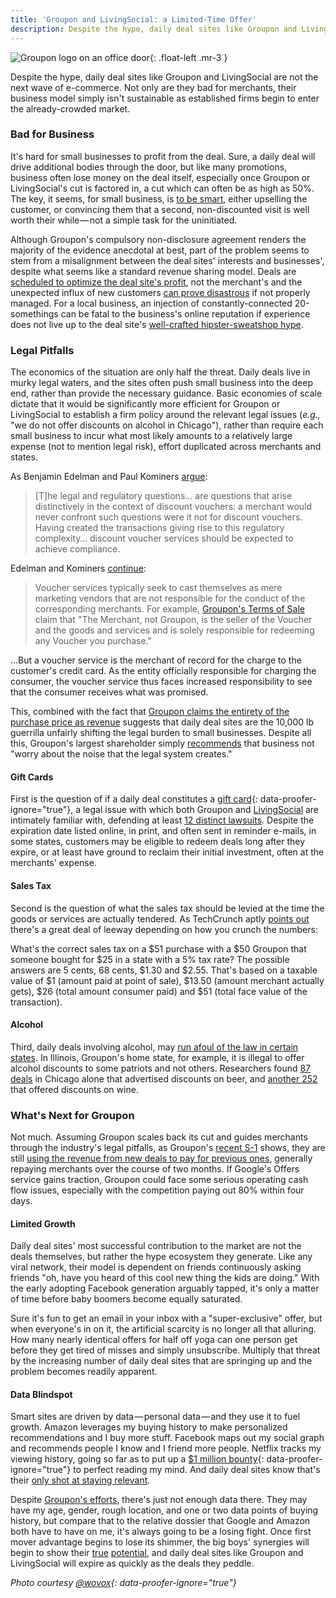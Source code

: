 ```yaml
---
title: 'Groupon and LivingSocial: a Limited-Time Offer'
description: Despite the hype, daily deal sites like Groupon and LivingSocial are not the next wave of e-commerce. Not only are they bad for merchants, their business model simply isn't sustainable as established firms begin to enter the already-crowded market.
---
```


![Groupon logo on an office door](https://ben.balter.com/wp-content/uploads/2011/06/5554901181_664eac93a6_b-300x200.jpg "Groupon"){: .float-left .mr-3 }

Despite the hype, daily deal sites like Groupon and LivingSocial are not the next wave of e-commerce. Not only are they bad for merchants, their business model simply isn't sustainable as established firms begin to enter the already-crowded market.

### Bad for Business

It's hard for small businesses to profit from the deal. Sure, a daily deal will drive additional bodies through the door, but like many promotions, business often lose money on the deal itself, especially once Groupon or LivingSocial's cut is factored in, a cut which can often be as high as 50%. The key, it seems, for small business, is [to be smart](http://news.ycombinator.com/item?id=2654788), either upselling the customer, or convincing them that a second, non-discounted visit is well worth their while — not a simple task for the uninitiated.

Although Groupon's compulsory non-disclosure agreement renders the majority of the evidence anecdotal at best, part of the problem seems to stem from a misalignment between the deal sites' interests and businesses', despite what seems like a standard revenue sharing model. Deals are [scheduled to optimize the deal site's profit](http://techcrunch.com/2011/06/09/groupon-single-worst-decision/), not the merchant's and the unexpected influx of new customers [can prove disastrous](http://gawker.com/5786492/the-groupon-backlash-its-the-business-model-stupid) if not properly managed. For a local business, an injection of constantly-connected 20-somethings can be fatal to the business's online reputation if experience does not live up to the deal site's [well-crafted hipster-sweatshop hype](http://gawker.com/5785317/the-groupon-backlash-is-on).

### Legal Pitfalls

The economics of the situation are only half the threat. Daily deals live in murky legal waters, and the sites often push small business into the deep end, rather than provide the necessary guidance. Basic economies of scale dictate that it would be significantly more efficient for Groupon or LivingSocial to establish a firm policy around the relevant legal issues (*e.g.,* "we do not offer discounts on alcohol in Chicago"), rather than require each small business to incur what most likely amounts to a relatively large expense (not to mention legal risk), effort duplicated across merchants and states.

As Benjamin Edelman and Paul Kominers [argue](http://www.benedelman.org/voucher-consumer-protection/#liability):

> \[T]he legal and regulatory questions… are questions that arise distinctively in the context of discount vouchers: a merchant would never confront such questions were it not for discount vouchers. Having created the transactions giving rise to this regulatory complexity… discount voucher services should be expected to achieve compliance.

Edelman and Kominers [continue](http://www.benedelman.org/voucher-consumer-protection/):

> Voucher services typically seek to cast themselves as mere marketing vendors that are not responsible for the conduct of the corresponding merchants. For example, [Groupon's Terms of Sale](http://www.groupon.com/terms) claim that "The Merchant, not Groupon, is the seller of the Voucher and the goods and services and is solely responsible for redeeming any Voucher you purchase."

…But a voucher service is the merchant of record for the charge to the customer's credit card. As the entity officially responsible for charging the consumer, the voucher service thus faces increased responsibility to see that the consumer receives what was promised.

This, combined with the fact that [Groupon claims the entirety of the purchase price as revenue](http://www.businessinsider.com/teardown-of-the-groupon-merchant-agreement-2011-6) suggests that daily deal sites are the 10,000 lb guerrilla unfairly shifting the legal burden to small businesses. Despite all this, Groupon's largest shareholder simply [recommends](http://blogs.forbes.com/luisakroll/2011/04/04/new-billionaire-eric-lefkofsky-talks-about-groupon-and-tech-investing/) that business not "worry about the noise that the legal system creates."

#### Gift Cards

First is the question of if a daily deal constitutes a [gift card](http://www.ncsl.org/research/financial-services-and-commerce/gift-cards-and-certificates-statutes-and-legis.aspx){: data-proofer-ignore="true"}, a legal issue with which both Groupon and [LivingSocial](http://www.seattlepi.com/local/article/Seattle-class-action-LivingSocial-expiration-1015493.php) are intimately familiar with, defending at least [12 distinct lawsuits](http://www.benedelman.org/voucher-consumer-protection/#expiration). Despite the expiration date listed online, in print, and often sent in reminder e-mails, in some states, customers may be eligible to redeem deals long after they expire, or at least have ground to reclaim their initial investment, often at the merchants' expense.

#### Sales Tax

Second is the question of what the sales tax should be levied at the time the goods or services are actually tendered. As TechCrunch aptly [points out](http://techcrunch.com/2011/06/15/daily-deal-consumer-protection-laws/) there's a great deal of leeway depending on how you crunch the numbers:

What's the correct sales tax on a $51 purchase with a $50 Groupon that someone bought for $25 in a state with a 5% tax rate? The possible answers are 5 cents, 68 cents, $1.30 and $2.55. That's based on a taxable value of $1 (amount paid at point of sale), $13.50 (amount merchant actually gets), $26 (total amount consumer paid) and $51 (total face value of the transaction).

#### Alcohol

Third, daily deals involving alcohol, may [run afoul of the law in certain states](http://www.abc.virginia.gov/licensing/happyhour.html). In Illinois, Groupon's home state, for example, it is illegal to offer alcohol discounts to some patriots and not others. Researchers found [87 deals](http://www.benedelman.org/voucher-consumer-protection/beer-chicago-google-060811.png) in Chicago alone that advertised discounts on beer, and [another 252](http://www.benedelman.org/voucher-consumer-protection/wine-chicago-google-060811.png) that offered discounts on wine.

### What's Next for Groupon

Not much. Assuming Groupon scales back its cut and guides merchants through the industry's legal pitfalls, as Groupon's [recent S-1](http://www.sec.gov/Archives/edgar/data/1490281/000104746911005613/a2203913zs-1.htm) shows, they are still [using the revenue from new deals to pay for previous ones](http://techcrunch.com/2011/06/13/why-groupon-is-poised-for-collapse/), generally repaying merchants over the course of two months. If Google's Offers service gains traction, Groupon could face some serious operating cash flow issues, especially with the competition paying out 80% within four days.

#### Limited Growth

Daily deal sites' most successful contribution to the market are not the deals themselves, but rather the hype ecosystem they generate. Like any viral network, their model is dependent on friends continuously asking friends "oh, have you heard of this cool new thing the kids are doing." With the early adopting Facebook generation arguably tapped, it's only a matter of time before baby boomers become equally saturated.

Sure it's fun to get an email in your inbox with a "super-exclusive" offer, but when everyone's in on it, the artificial scarcity is no longer all that alluring. How many nearly identical offers for half off yoga can one person get before they get tired of misses and simply unsubscribe. Multiply that threat by the increasing number of daily deal sites that are springing up and the problem becomes readily apparent.

#### Data Blindspot

Smart sites are driven by data — personal data — and they use it to fuel growth. Amazon leverages my buying history to make personalized recommendations and I buy more stuff. Facebook maps out my social graph and recommends people I know and I friend more people. Netflix tracks my viewing history, going so far as to put up a [$1 million bounty](http://bits.blogs.nytimes.com/2009/09/21/netflix-awards-1-million-prize-and-starts-a-new-contest/){: data-proofer-ignore="true"} to perfect reading my mind. And daily deal sites know that's their [only shot at staying relevant](http://techcrunch.com/2011/01/11/why-we-invested-in-groupon-the-power-of-data/).

Despite [Groupon's efforts](http://techcrunch.com/2010/12/07/groupon-everywhere-jiwire/), there's just not enough data there. They may have my age, gender, rough location, and one or two data points of buying history, but compare that to the relative dossier that Google and Amazon both have to have on me, it's always going to be a losing fight. Once first mover advantage begins to lose its shimmer, the big boys' synergies will begin to show their [true](http://www.wired.com/epicenter/2011/04/facebook-deals/) [potential](http://thenextweb.com/us/2011/06/02/amazon-enters-the-daily-deals-space-with-amazonlocal/), and daily deal sites like Groupon and LivingSocial will expire as quickly as the deals they peddle.

*Photo courtesy [@wovox](http://www.flickr.com/photos/wovox/5554901181/){: data-proofer-ignore="true"}*
